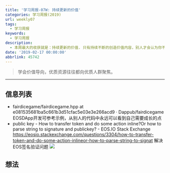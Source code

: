 ```yaml
---
title: '学习周报-07W: 持续更新的价值'
categories: 学习周报(2019)
url: weekly07
tags:
  - 学习周报
keywords:
  - 学习周报
description:
  - 本周最大的收获就是：持续更新的价值. 只有持续不断的创造价值内容，别人才会认为你不是一团死水，才会认可可以带来更优质的价值信息。但这一过程唯需要两件事：1.持续性 2.筛选优质资源。 HackDApp愿与你分享！
date: '2019-02-17 00:00:00'
abbrlink: 45742
---
```


> 学会价值导向，优质资源往往都向优质人群聚焦。

----

## 信息列表

- fairdicegame/fairdicegame.hpp at e081535681ba5c661b3d51cfac5e03e3e266acd9 · Dappub/fairdicegame
  EOSDApp开发可参考示例，从别人的代码中永远可以看到自己需要成长的点
- public key - How to transfer token and do some action inline?Or how to parse string to signature and publickey? - EOS.IO Stack Exchange
  https://eosio.stackexchange.com/questions/3304/how-to-transfer-token-and-do-some-action-inlineor-how-to-parse-string-to-signat
  解决EOS签名验证问题
  ![](http://cdn.hackdapp.com/2019-04-01-223231.jpg)

## 想法
